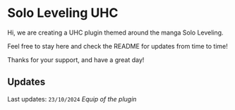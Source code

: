 # Solo Leveling UHC
Hi, we are creating a UHC plugin themed around the manga Solo Leveling.

Feel free to stay here and check the README for updates from time to time!

Thanks for your support, and have a great day!

## Updates
Last updates: ```23/10/2024```
*Equip of the plugin*
